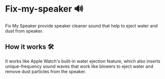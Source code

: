 # Fix-my-speaker 🔊

Fix My Speaker provide speaker cleaner sound that help to eject water and dust from speaker.

## How it works 🛠

It works like Apple Watch's built-in water ejection feature, which also inserts unique-frequency sound waves that work like blowers to eject water and remove dust particles from the speaker.
